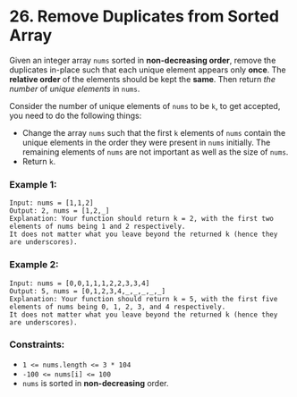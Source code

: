 # 26. Remove Duplicates from Sorted Array

Given an integer array `nums` sorted in **non-decreasing order**, remove the duplicates in-place such that each unique element 
appears only **once**. The **relative order** of the elements should be kept the **same**. Then return _the number_ of _unique elements_ in `nums`.

Consider the number of unique elements of `nums` to be `k`, to get accepted, you need to do the following things:

- Change the array `nums` such that the first `k` elements of `nums` contain the unique elements in the order they were 
present in `nums` initially. The remaining elements of `nums` are not important as well as the size of `nums`.
- Return `k`.

### Example 1:
```
Input: nums = [1,1,2]
Output: 2, nums = [1,2,_]
Explanation: Your function should return k = 2, with the first two elements of nums being 1 and 2 respectively.
It does not matter what you leave beyond the returned k (hence they are underscores).
```

### Example 2:
```
Input: nums = [0,0,1,1,1,2,2,3,3,4]
Output: 5, nums = [0,1,2,3,4,_,_,_,_,_]
Explanation: Your function should return k = 5, with the first five elements of nums being 0, 1, 2, 3, and 4 respectively.
It does not matter what you leave beyond the returned k (hence they are underscores).
```

### Constraints:
- `1 <= nums.length <= 3 * 104`
- `-100 <= nums[i] <= 100`
- `nums` is sorted in **non-decreasing** order.
